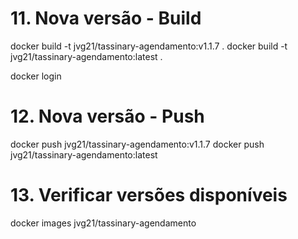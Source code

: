 # 11. Nova versão - Build
docker build -t jvg21/tassinary-agendamento:v1.1.7 .
docker build -t jvg21/tassinary-agendamento:latest .


docker login

# 12. Nova versão - Push
docker push jvg21/tassinary-agendamento:v1.1.7
docker push jvg21/tassinary-agendamento:latest

# 13. Verificar versões disponíveis
docker images jvg21/tassinary-agendamento
